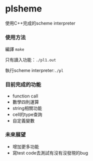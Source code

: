 # plsheme
使用C++完成的scheme interpreter
### 使用方法
編譯 ```make ```

只有讀入功能：```./pl1.out ```

執行scheme interpreter:```./pl ```
### 目前完成的功能
- function call 
- 數學四則運算
- string相關功能
- cell的type查詢
- 自定義變數
### 未來展望
- 增加更多功能
- 寫test code去測試有沒有沒發現的bug
 
